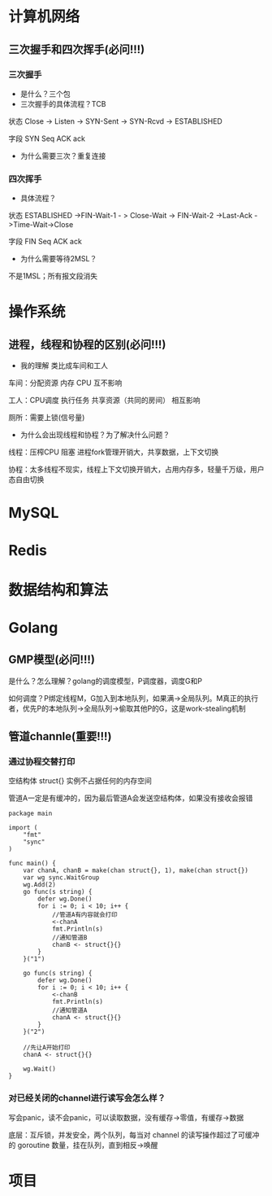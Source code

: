 # 计算机网络

## 三次握手和四次挥手(必问!!!)

### 三次握手

- 是什么？三个包
- 三次握手的具体流程？TCB 

状态  Close -> Listen -> SYN-Sent -> SYN-Rcvd -> ESTABLISHED

字段 SYN Seq ACK ack

- 为什么需要三次？重复连接

### 四次挥手

- 具体流程？

状态 ESTABLISHED ->FIN-Wait-1 - > Close-Wait -> FIN-Wait-2 ->Last-Ack ->Time-Wait->Close

字段 FIN Seq ACK ack

- 为什么需要等待2MSL？

不是1MSL；所有报文段消失





# 操作系统

## 进程，线程和协程的区别(必问!!!)

- 我的理解 类比成车间和工人

车间：分配资源 内存 CPU 互不影响

工人：CPU调度 执行任务	共享资源（共同的房间） 相互影响

厕所：需要上锁(信号量)

- 为什么会出现线程和协程？为了解决什么问题？

线程：压榨CPU 阻塞 进程fork管理开销大，共享数据，上下文切换

协程：太多线程不现实，线程上下文切换开销大，占用内存多，轻量千万级，用户态自由切换

# MySQL





# Redis





# 数据结构和算法





# Golang

## GMP模型(必问!!!)

是什么？怎么理解？golang的调度模型，P调度器，调度G和P

如何调度？P绑定线程M，G加入到本地队列，如果满->全局队列。M真正的执行者，优先P的本地队列->全局队列->偷取其他P的G，这是work-stealing机制

## 管道channle(重要!!!)

### 通过协程交替打印

空结构体 struct{} 实例不占据任何的内存空间

管道A一定是有缓冲的，因为最后管道A会发送空结构体，如果没有接收会报错

```golang
package main

import (
	"fmt"
	"sync"
)

func main() {
	var chanA, chanB = make(chan struct{}, 1), make(chan struct{})
	var wg sync.WaitGroup
	wg.Add(2)
	go func(s string) {
		defer wg.Done()
		for i := 0; i < 10; i++ {
			//管道A有内容就会打印
			<-chanA
			fmt.Println(s)
			//通知管道B
			chanB <- struct{}{}
		}
	}("1")

	go func(s string) {
		defer wg.Done()
		for i := 0; i < 10; i++ {
			<-chanB
			fmt.Println(s)
			//通知管道A
			chanA <- struct{}{}
		}
	}("2")

	//先让A开始打印
	chanA <- struct{}{}

	wg.Wait()
}
```

### 对已经关闭的channel进行读写会怎么样？

写会panic，读不会panic，可以读取数据，没有缓存->零值，有缓存->数据

底层：互斥锁，并发安全，两个队列，每当对 channel 的读写操作超过了可缓冲的 goroutine 数量，挂在队列，直到相反->唤醒

# 项目